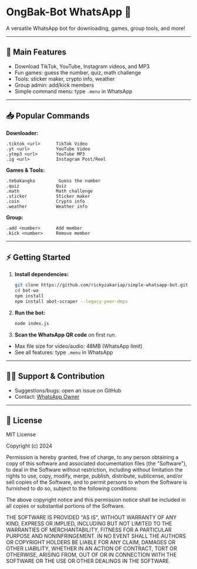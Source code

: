 # OngBak-Bot WhatsApp 🤖

A versatile WhatsApp bot for downloading, games, group tools, and more!

---

## 🚀 Main Features
- Download TikTok, YouTube, Instagram videos, and MP3
- Fun games: guess the number, quiz, math challenge
- Tools: sticker maker, crypto info, weather
- Group admin: add/kick members
- Simple command menu: type `.menu` in WhatsApp

---

## 📥 Popular Commands

**Downloader:**
```
.tiktok <url>      TikTok Video
.yt <url>          YouTube Video
.ytmp3 <url>       YouTube MP3
.ig <url>          Instagram Post/Reel
```

**Games & Tools:**
```
.tebakangka         Guess the number
.quiz              Quiz
.math              Math challenge
.sticker           Sticker maker
.coin              Crypto info
.weather           Weather info
```

**Group:**
```
.add <number>      Add member
.kick <number>     Remove member
```

---

## ⚡️ Getting Started

1. **Install dependencies:**
   ```bash
   git clone https://github.com/rickyzakariap/simple-whatsapp-bot.git
   cd bot-wa
   npm install
   npm install abot-scraper --legacy-peer-deps
   ```
2. **Run the bot:**
   ```bash
   node index.js
   ```
3. **Scan the WhatsApp QR code** on first run.

- Max file size for video/audio: 48MB (WhatsApp limit)
- See all features: type `.menu` in WhatsApp

---

## 🙋‍♂️ Support & Contribution
- Suggestions/bugs: open an issue on GitHub
- Contact: [WhatsApp Owner](https://wa.me/628xxxxxxx)

---

## 📄 License

MIT License

Copyright (c) 2024

Permission is hereby granted, free of charge, to any person obtaining a copy
of this software and associated documentation files (the "Software"), to deal
in the Software without restriction, including without limitation the rights
to use, copy, modify, merge, publish, distribute, sublicense, and/or sell
copies of the Software, and to permit persons to whom the Software is
furnished to do so, subject to the following conditions:

The above copyright notice and this permission notice shall be included in all
copies or substantial portions of the Software.

THE SOFTWARE IS PROVIDED "AS IS", WITHOUT WARRANTY OF ANY KIND, EXPRESS OR
IMPLIED, INCLUDING BUT NOT LIMITED TO THE WARRANTIES OF MERCHANTABILITY,
FITNESS FOR A PARTICULAR PURPOSE AND NONINFRINGEMENT. IN NO EVENT SHALL THE
AUTHORS OR COPYRIGHT HOLDERS BE LIABLE FOR ANY CLAIM, DAMAGES OR OTHER
LIABILITY, WHETHER IN AN ACTION OF CONTRACT, TORT OR OTHERWISE, ARISING FROM,
OUT OF OR IN CONNECTION WITH THE SOFTWARE OR THE USE OR OTHER DEALINGS IN THE
SOFTWARE.
``` 
